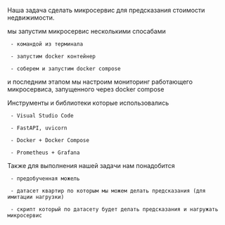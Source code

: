 Наша задача сделать микросервис для предсказания стоимости недвижимости.

мы запустим микросервис несколькими спосабами 
     
     - командой из терминала
     
     - запустим docker контейнер
     
     - соберем и запустим docker compose

и последним этапом мы настроим мониторинг работающего микросервиса, запущенного через docker compose

Инструменты и библиотеки которые использовались
     
     - Visual Studio Code
     
     - FastAPI, uvicorn
     
     - Docker + Docker Compose
     
     - Prometheus + Grafana

Также для выполнения нашей задачи нам понадобится
     
     - предобученная можель
     
     - датасет квартир по которым мы можем делать предсказания (для имитации нагрузки)
     
     - скрипт который по датасету будет делать предсказания и нагружать микросервис

